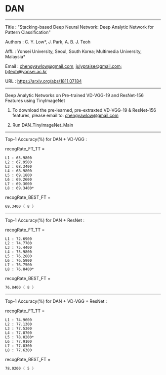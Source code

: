 # DAN

**************************************************************************************************

Title   : "Stacking-based Deep Neural Network: Deep Analytic Network for Pattern Classification" 

Authors : C. Y. Low*, J. Park, A. B. J. Teoh

Affl.   : Yonsei University, Seoul, South Korea; Multimedia University, Malaysia*

Email   : chengyawlow@gmail.com; julypraise@gmail.com; bjteoh@yonsei.ac.kr

URL     : https://arxiv.org/abs/1811.07184

**************************************************************************************************

Deep Analytic Networks on Pre-trained VD-VGG-19 and ResNet-156 Features using TinyImageNet

1.  To download the pre-learned, pre-extraxted VD-VGG-19 & ResNet-156 features, please email to:
    chengyawlow@gmail.com
    
2.  Run DAN_TinyImageNet_Main

**************************************************************************************************

Top-1 Accuracy(%) for DAN + VD-VGG :

recogRate_FT_TT =

    L1 : 65.9800   
    L2 : 67.9500   
    L3 : 68.3400   
    L4 : 68.9800   
    L5 : 69.1800   
    L6 : 69.2600   
    L7 : 69.3000   
    L8 : 69.3400*

recogRate_BEST_FT =

    69.3400 ( 8 )

**************************************************************************************************

Top-1 Accuracy(%) for DAN + ResNet :

recogRate_FT_TT =

    L1 : 72.6900     
    L2 : 74.7700     
    L3 : 75.4400     
    L4 : 75.9800     
    L5 : 76.2800     
    L6 : 76.5900       
    L7 : 76.7500     
    L8 : 76.8400*

recogRate_BEST_FT =

    76.8400 ( 8 )

**************************************************************************************************

Top-1 Accuracy(%) for DAN + VD-VGG + ResNet :

recogRate_FT_TT =

    L1 : 74.9600   
    L2 : 77.1300
    L3 : 77.5300
    L4 : 77.8700 
    L5 : 78.0200*
    L6 : 77.9100
    L7 : 77.8300
    L8 : 77.6300

recogRate_BEST_FT =

    78.0200 ( 5 )

